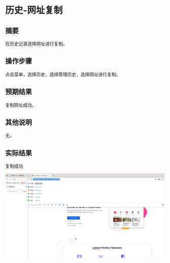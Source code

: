 # 历史-网址复制

## 摘要

在历史记录选择网址进行复制。

## 操作步骤

点击菜单，选择历史，选择管理历史，选择网址进行复制。

## 预期结果

复制网址成功。

## 其他说明

无。

## 实际结果

复制成功

![alt text](image-50.png)